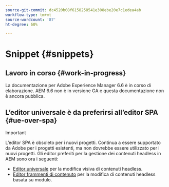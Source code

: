 ```yaml
---
source-git-commit: dc4520b08f6158258541e308ebe20e7c1edea4ab
workflow-type: tm+mt
source-wordcount: '87'
ht-degree: 60%

---
```

# Snippet {#snippets}

## Lavoro in corso {#work-in-progress}

La documentazione per Adobe Experience Manager 6.6 è in corso di elaborazione. AEM 6.6 non è in versione GA e questa documentazione non è ancora pubblica.

## L’editor universale è da preferirsi all’editor SPA {#ue-over-spa}

>[!IMPORTANT]
>
>L’editor SPA è obsoleto per i nuovi progetti. Continua a essere supportato da Adobe per i progetti esistenti, ma non dovrebbe essere utilizzato per i nuovi progetti. Gli editor preferiti per la gestione dei contenuti headless in AEM sono ora i seguenti:
>
>* [Editor universale](/help/sites-developing/universal-editor/introduction.md) per la modifica visiva di contenuti headless.
>* [Editor frammenti di contenuto](/help/assets/content-fragments/content-fragments-managing.md) per la modifica di contenuti headless basata su modulo.

